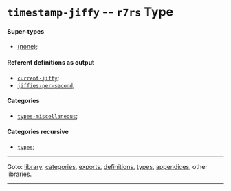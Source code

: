 

<a id='type__r7rs__timestamp-jiffy'></a>

# `timestamp-jiffy` -- `r7rs` Type


<a id='type__r7rs__timestamp-jiffy__super-types'></a>

#### Super-types

 * [(none)](../../r7rs/types/_index.md#toc__r7rs__types);


<a id='type__r7rs__timestamp-jiffy__referent-definitions-output'></a>

#### Referent definitions as output

 * [`current-jiffy`](../../r7rs/definitions/current-jiffy.md#definition__r7rs__current-jiffy);
 * [`jiffies-per-second`](../../r7rs/definitions/jiffies-per-second.md#definition__r7rs__jiffies-per-second);


<a id='type__r7rs__timestamp-jiffy__categories'></a>

#### Categories

 * [`types-miscellaneous`](../../r7rs/categories/types-miscellaneous.md#category__r7rs__types-miscellaneous);


<a id='type__r7rs__timestamp-jiffy__categories-recursive'></a>

#### Categories recursive

 * [`types`](../../r7rs/categories/types.md#category__r7rs__types);

----

Goto: [library](../../r7rs/_index.md#library__r7rs), [categories](../../r7rs/categories/_index.md#toc__r7rs__categories), [exports](../../r7rs/exports/_index.md#toc__r7rs__exports), [definitions](../../r7rs/definitions/_index.md#toc__r7rs__definitions), [types](../../r7rs/types/_index.md#toc__r7rs__types), [appendices](../../r7rs/appendices/_index.md#toc__r7rs__appendices), other [libraries](../../_libraries.md#toc__libraries).

----


